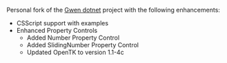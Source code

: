 Personal fork of the [Gwen dotnet](code.google.com/p/gwen-dotnet) project with the following enhancements:

* CSScript support with examples
* Enhanced Property Controls
  * Added Number Property Control
  * Added SlidingNumber Property Control
  * Updated OpenTK to version 1.1-4c